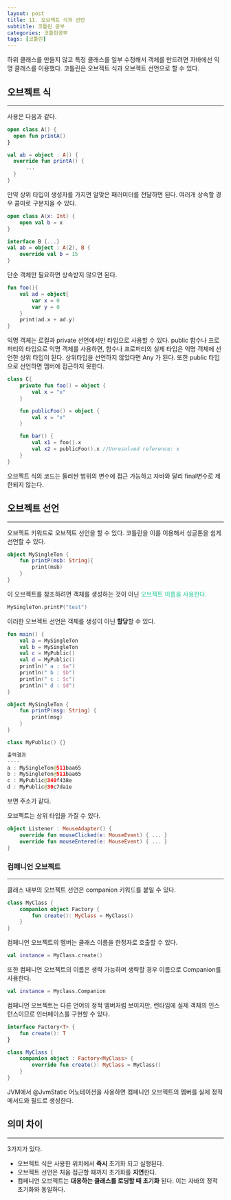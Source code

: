 ```yaml
---
layout: post
title: 11. 오브젝트 식과 선언
subtitle: 코틀린 공부
categories: 코틀린공부
tags: [코틀린]
---
```

하위 클래스를 만들지 않고 특정 클래스를 일부 수정해서 객체를 만드려면 자바에선 익명 클래스를 이용했다. 코틀린은 오브젝트 식과 오브젝트 선언으로 할 수 있다.
## 오브젝트 식
***
사용은 다음과 같다.
```kotlin
open class A() {
  open fun printA()
}

val ab = object : A() {
  override fun printA() {
      ...
  }
}
```
만약 상위 타입이 생성자를 가지면 알맞은 패러미터를 전달하면 된다. 여러개 상속할 경우 콤마로 구분지을 수 있다.

```kotlin
open class A(x: Int) {
    open val b = x
}

interface B {...}
val ab = object : A(2), B {
    override val b = 15
}
```
단순 객체만 필요하면 상속받지 않으면 된다.
```kotlin
fun foo(){
    val ad = object{
        var x = 0
        var y = 0
    }
    print(ad.x + ad.y)
}
```
익명 객체는 로컬과 private 선언에서만 타입으로 사용할 수 있다. public 함수나 프로퍼티의 타입으로 익명 객체를 사용하면, 함수나 프로퍼티의 실제 타입은 익명 객체에 선언한 상위 타입이 된다. 상위타입을 선언하지 않았다면 Any 가 된다. 또한 public 타입으로 선언하면 멤버에 접근하지 못한다.
```kotlin
class C{
    private fun foo() = object {
        val x = "x"
    }

    fun publicFoo() = object {
        val x = "x"
    }

    fun bar() {
        val x1 = foo().x
        val x2 = publicFoo().x //Unresolved reference: x
    }
}
```
오브젝트 식의 코드는 둘러싼 범위의 변수에 접근 가능하고 자바와 달리 final변수로 제한되지 않는다.
## 오브젝트 선언
***
오브젝트 키워드로 오브젝트 선언을 할 수 있다. 코틀린을 이를 이용해서 싱글톤을 쉽게 선언할 수 있다.
```kotlin
object MySingleTon {
    fun printP(msb: String){
        print(msb)
    }
}
```
이 오브젝트를 참조하려면 객체를 생성하는 것이 아닌 <span style="color:#20c997">오브젝트 이름을 사용한다.</span>
```kotlin
MySingleTon.printP("test")
```
이러한 오브젝트 선언은 객체를 생성이 아닌 **할당**할 수 있다. 
```kotlin
fun main() {
    val a = MySingleTon
    val b = MySingleTon
    val c = MyPublic()
    val d = MyPublic()
    println(" a : $a")
    println(" b : $b")
    println(" c : $c")
    println(" d : $d")
}

object MySingleTon {
    fun printP(msg: String) {
        print(msg)
    }
}

class MyPublic() {}

출력결과
----
a : MySingleTon@511baa65
b : MySingleTon@511baa65
c : MyPublic@340f438e
d : MyPublic@30c7da1e

```
보면 주소가 같다.

오브젝트는 상위 타입을 가질 수 있다.
```kotlin
object Listener : MouseAdapter() {
    override fun mouseClicked(e: MouseEvent) { ... }
    override fun mouseEntered(e: MouseEvent) { ... }
}
```
### 컴페니언 오브젝트
***
클래스 내부의 오브젝트 선언은 companion 키워드를 붙일 수 있다.
```kotlin
class MyClass {
    companion object Factory {
        fun create(): MyClass = MyClass()
    }
}
```
컴페니언 오브젝트의 멤버는 클래스 이름을 한정자로 호출할 수 있다.
```kotlin
val instance = MyClass.create()
```
또한 컴페니언 오브젝트의 이름은 생략 가능하며 생략할 경우 이름으로 Companion를 사용한다.
```kotlin
val instance = Myclass.Companion
```
컴페니언 오브젝트는 다른 언어의 정적 멤버처럼 보이지만, 런타임에 실제 객체의 인스턴스이므로 인터페이스를 구현할 수 있다.
```kotlin
interface Factory<T> {
    fun create(): T
}

class MyClass {
    companion object : Factory<MyClass> {
        override fun create(): MyClass = MyClass()
    }
}
```
JVM에서 @JvmStatic 어노테이션을 사용하면 컴페니언 오브젝트의 멤버를 실제 정적 메서드와 필드로 생성한다.

## 의미 차이
***
3가지가 있다.

- 오브젝트 식은 사용한 위치에서 **즉시** 초기화 되고 실행된다.
- 오브젝트 선언은 처음 접근할 때까지 초기화를 **지연**한다.
- 컴페니언 오브젝트는 **대응하는 클래스를 로딩할 때 초기화** 된다. 이는 자바의 정적 초기화와 동일하다.
